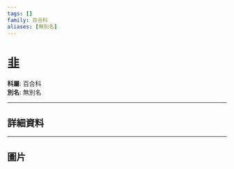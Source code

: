 ```yaml
---
tags: []
family: 百合科
aliases: [無別名]
---
```


# 韭

**科屬**: 百合科  
**別名**: 無別名  

---

## 詳細資料


---

## 圖片
